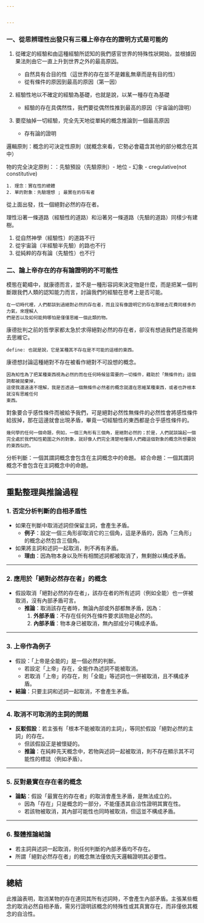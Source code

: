 ```yaml
---


---
```


### 一、從思辨理性出發只有三種上帝存在的證明方式是可能的
1. 從確定的經驗和由這種經驗所認知的我們感官世界的特殊性狀開始，並根據因果法則由它一直上升到世界之外的最高原因。
    - 自然具有合目的性（這世界的存在並不是雜亂無章而是有目的性）
    - 從有條件的原因到最高的原因（第一因）

2. 經驗性地以不確定的經驗為基礎，也就是說，以某一種存在為基礎
    - 經驗的存在具偶然性，我們要從偶然性推到最高的原因（宇宙論的證明）

3. 要麼抽掉一切經驗，完全先天地從單純的概念推論到一個最高原因
    - 存有論的證明

邏輯原則：概念的可決定性原則（就概念來看，它勢必會蘊含其他的部分概念在其中）

物的完全決定原則：：先驗預設（先驗原則）- 地位 - 幻象 - cregulative(not constitutive)
```
1. 理念：實在性的總體
2. 單的對象：先驗理想 ; 最實在的存有者
```
從上面出發，找一個絕對必然的存在者。


理性沿著一條道路（經驗性的道路）和沿著另一條道路（先驗的道路）同樣少有建樹。
1. 從自然神學（經驗性）的道路不行
2. 從宇宙論（半經驗半先驗）的路也不行
3. 從純粹的存有論（先驗性）也不行


### 二、論上帝存在的存有論證明的不可能性

模態在範疇中，就康德而言，並不是一種形容詞來決定物是什麼，而是把某一個判斷跟我們人類的認知能力而言，討論我們的經驗在思考上是否可能。

```
在一切時代裡，人們都談到過絕對必然的存在者，而且沒有像證明它的存在那樣去花費同樣多的力氣，來理解人
們是否以及如何能夠哪怕是僅僅思維一個此類的物。
```
康德批判之前的哲學家都太急於求得絕對必然的存在者，卻沒有想過我們是否能夠去思維它。

```
define: 也就是說，它是某種其不存在是不可能的這樣的東西。
```
康德想討論這種絕對不存在被看作絕對不可設想的概念。

```
因為知性為了把某種東西視為必然的而在任何時候皆需要的一切條件，藉助於「無條件的」這個詞都被拋棄掉，
這使我還遠遠不理解，我是否透過一個無條件必然者的概念就還在思維某種東西，或者也許根本就沒有思維任何
東西。
```

對象要合乎感性條件而被給予我們，可是絕對必然性無條件的必然性會將感性條件給拔掉，那在這邊就會出現矛盾，畢竟一切經驗性的東西都是合乎感性條件的。


```
幾何學的任何一個命題，例如，一個三角形有三個角，是絕對必然的；於是，人們就談論起一個完全處於我們知性範圍之外的對象，就好像人們完全清楚地懂得人們藉這個對象的概念所想要說的東西似的。
```

分析判斷：一個其謂詞概念會包含在主詞概念中的命題。
綜合命題：一個其謂詞概念不會包含在主詞概念中的命題。




---
## 重點整理與推論過程

### 1. **否定分析判斷的自相矛盾性**
- 如果在判斷中取消述詞但保留主詞，會產生矛盾。
  - **例子**：設定一個三角形卻取消它的三個角，這是矛盾的，因為「三角形」的概念必然包含三個角。
- 如果將主詞和述詞一起取消，則不再有矛盾。
  - **理由**：因為物本身以及所有相關述詞都被取消了，無剩餘以構成矛盾。

---

### 2. **應用於「絕對必然存在者」的概念**
- 假設取消「絕對必然的存在者」，該存在者的所有述詞（例如全能）也一併被取消，沒有內部矛盾可言。
  - **推論**：取消該存在者時，無論內部或外部都無矛盾，因為：
    1. **外部矛盾**：不存在任何外在條件要求該物是必然的。
    2. **內部矛盾**：物本身已被取消，無內部成分可構成矛盾。

---

### 3. **上帝作為例子**
- 假設：「上帝是全能的」是一個必然的判斷。
  - 若設定「上帝」存在，全能作為述詞不能被取消。
  - 若取消「上帝」的存在，則「全能」等述詞也一併被取消，且不構成矛盾。
- **結論**：只要主詞和述詞一起取消，不會產生矛盾。

---

### 4. **取消不可取消的主詞的問題**
- **反駁假設**：若主張有「根本不能被取消的主詞」，等同於假設「絕對必然的主詞」的存在。
  - 但該假設正是被懷疑的。
  - **推論**：在純粹先天概念中，若物與述詞一起被取消，則不存在顯示其不可能性的標誌（例如矛盾）。

---

### 5. **反對最實在存在者的概念**
- **論點**：假設「最實在的存在者」的取消會產生矛盾，是無法成立的。
  - 因為「存在」只是概念的一部分，不能僅憑其自洽性證明其實在性。
  - 若該物被取消，其內部可能性也同時被取消，但這並不構成矛盾。

---

### 6. **整體推論結論**
- 若主詞與述詞一起取消，則任何判斷的內部矛盾均不存在。
- 所謂「絕對必然存在者」的概念無法僅依先天邏輯證明其必要性。

---

## 總結
此推論表明，取消某物的存在連同其所有述詞時，不會產生內部矛盾。主張某些概念的取消必然自相矛盾，需另行證明該概念的特殊性或其真實存在，而非僅依其概念的自洽性。